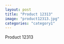```yaml
---
layout: post
title: "Product 12313"
image: "product12313.jpg"
categories: "category1"
---
```

Product 12313
